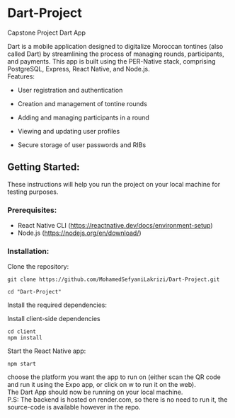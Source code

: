 # Dart-Project
Capstone Project Dart App   


Dart is a mobile application designed to digitalize Moroccan tontines (also called Dart) by streamlining the process of managing rounds, participants, and payments. This app is built using the PER-Native stack, comprising PostgreSQL, Express, React Native, and Node.js.   
Features:  
  
- User registration and authentication  
  
- Creation and management of tontine rounds  
  
- Adding and managing participants in a round  
  
- Viewing and updating user profiles  
  
- Secure storage of user passwords and RIBs  

  
## Getting Started:  
  
These instructions will help you run the project on your local machine for testing purposes. 
  
### Prerequisites:    
  
- React Native CLI (https://reactnative.dev/docs/environment-setup)  
- Node.js (https://nodejs.org/en/download/)
  
### Installation: 
  
Clone the repository:  
```git  
git clone https://github.com/MohamedSefyaniLakrizi/Dart-Project.git

cd "Dart-Project" 
```  

Install the required dependencies:  
  
Install client-side dependencies 
```git  
cd client 
npm install  
```

Start the React Native app:  
```
npm start
```
choose the platform you want the app to run on (either scan the QR code and run it using the Expo app, or click on w to run it on the web).  
The Dart App should now be running on your local machine.  
P.S: The backend is hosted on render.com, so there is no need to run it, the source-code is available however in the repo.
